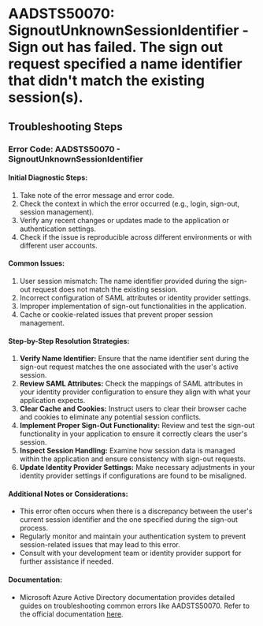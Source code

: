 
# AADSTS50070: SignoutUnknownSessionIdentifier - Sign out has failed. The sign out request specified a name identifier that didn't match the existing session(s).


## Troubleshooting Steps
### Error Code: AADSTS50070 - SignoutUnknownSessionIdentifier

#### Initial Diagnostic Steps:
1. Take note of the error message and error code.
2. Check the context in which the error occurred (e.g., login, sign-out, session management).
3. Verify any recent changes or updates made to the application or authentication settings.
4. Check if the issue is reproducible across different environments or with different user accounts.

#### Common Issues:
1. User session mismatch: The name identifier provided during the sign-out request does not match the existing session.
2. Incorrect configuration of SAML attributes or identity provider settings.
3. Improper implementation of sign-out functionalities in the application.
4. Cache or cookie-related issues that prevent proper session management.

#### Step-by-Step Resolution Strategies:
1. **Verify Name Identifier:** Ensure that the name identifier sent during the sign-out request matches the one associated with the user's active session.
2. **Review SAML Attributes:** Check the mappings of SAML attributes in your identity provider configuration to ensure they align with what your application expects.
3. **Clear Cache and Cookies:** Instruct users to clear their browser cache and cookies to eliminate any potential session conflicts.
4. **Implement Proper Sign-Out Functionality:** Review and test the sign-out functionality in your application to ensure it correctly clears the user's session.
5. **Inspect Session Handling:** Examine how session data is managed within the application and ensure consistency with sign-out requests.
6. **Update Identity Provider Settings:** Make necessary adjustments in your identity provider settings if configurations are found to be misaligned.
   
#### Additional Notes or Considerations:
- This error often occurs when there is a discrepancy between the user's current session identifier and the one specified during the sign-out process.
- Regularly monitor and maintain your authentication system to prevent session-related issues that may lead to this error.
- Consult with your development team or identity provider support for further assistance if needed.

#### Documentation:
- Microsoft Azure Active Directory documentation provides detailed guides on troubleshooting common errors like AADSTS50070. Refer to the official documentation [here](https://docs.microsoft.com/en-us/azure/active-directory/develop/reference-aadsts-error-codes).